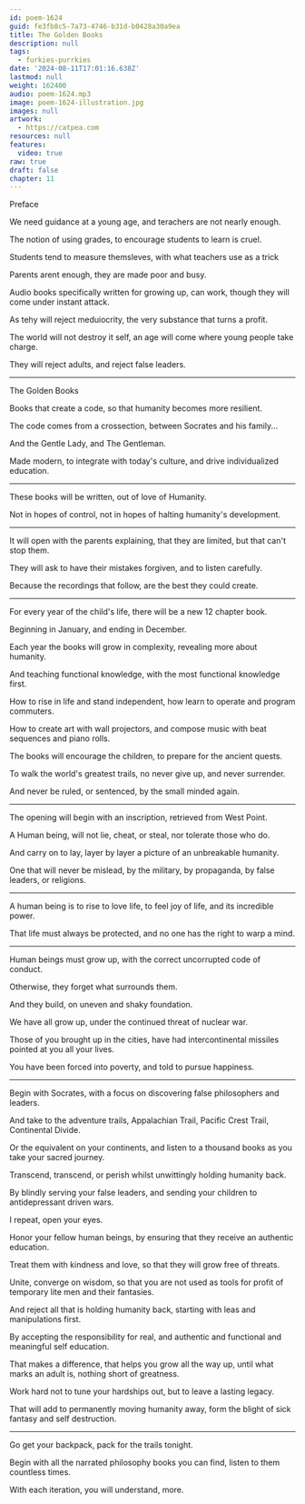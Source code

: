 ```yaml
---
id: poem-1624
guid: fe3fb8c5-7a73-4746-b31d-b0428a30a9ea
title: The Golden Books
description: null
tags:
  - furkies-purrkies
date: '2024-08-11T17:01:16.638Z'
lastmod: null
weight: 162400
audio: poem-1624.mp3
image: poem-1624-illustration.jpg
images: null
artwork:
  - https://catpea.com
resources: null
features:
  video: true
raw: true
draft: false
chapter: 11
---
```


Preface

We need guidance at a young age,
and terachers are not nearly enough.

The notion of using grades,
to encourage students to learn is cruel.

Students tend to measure themsleves,
with what teachers use as a trick

Parents arent enough,
they are made poor and busy.

Audio books specifically written for growing up,
can work, though they will come under instant attack.

As tehy will reject meduiocrity,
the very substance that turns a profit.

The world will not destroy it self,
an age will come where young people take charge.

They will reject adults,
and reject false leaders.

----

The Golden Books

Books that create a code,
so that humanity becomes more resilient.

The code comes from a crossection,
between Socrates and his family...

And the Gentle Lady,
and The Gentleman.

Made modern, to integrate with today's culture,
and drive individualized education.

---

These books will be written,
out of love of Humanity.

Not in hopes of control,
not in hopes of halting humanity's development.

---

It will open with the parents explaining,
that they are limited, but that can't stop them.

They will ask to have their mistakes forgiven,
and to listen carefully.

Because the recordings that follow,
are the best they could create.

---

For every year of the child's life,
there will be a new 12 chapter book.

Beginning in January,
and ending in December.

Each year the books will grow in complexity,
revealing more about humanity.

And teaching functional knowledge,
with the most functional knowledge first.

How to rise in life and stand independent,
how learn to operate and program commuters.

How to create art with wall projectors,
and compose music with beat sequences and piano rolls.

The books will encourage the children,
to prepare for the ancient quests.

To walk the world's greatest trails,
no never give up, and never surrender.

And never be ruled, or sentenced,
by the small minded again.

---

The opening will begin with an inscription,
retrieved from West Point.

A Human being, will not lie, cheat, or steal,
nor tolerate those who do.

And carry on to lay,
layer by layer a picture of an unbreakable humanity.

One that will never be mislead,
by the military, by propaganda, by false leaders, or religions.

---

A human being is to rise to love life,
to feel joy of life, and its incredible power.

That life must always be protected,
and no one has the right to warp a mind.

---

Human beings must grow up,
with the correct uncorrupted code of conduct.

Otherwise,
they forget what surrounds them.

And they build,
on uneven and shaky foundation.

We have all grow up,
under the continued threat of nuclear war.

Those of you brought up in the cities,
have had intercontinental missiles pointed at you all your lives.

You have been forced into poverty,
and told to pursue happiness.

---

Begin with Socrates,
with a focus on discovering false philosophers and leaders.

And take to the adventure trails,
Appalachian Trail, Pacific Crest Trail, Continental Divide.

Or the equivalent on your continents,
and listen to a thousand books as you take your sacred journey.

Transcend, transcend,
or perish whilst unwittingly holding humanity back.

By blindly serving your false leaders,
and sending your children to antidepressant driven wars.

I repeat, 
open your eyes.

Honor your fellow human beings,
by ensuring that they receive an authentic education.

Treat them with kindness and love,
so that they will grow free of threats.

Unite, converge on wisdom,
so that you are not used as tools for profit of temporary lite men and their fantasies.

And reject all that is holding humanity back,
starting with leas and manipulations first.

By accepting the responsibility for real,
and authentic and functional and meaningful self education.

That makes a difference, that helps you grow all the way up,
until what marks an adult is, nothing short of greatness.

Work hard not to tune your hardships out,
but to leave a lasting legacy.

That will add to permanently moving humanity away,
form the blight of sick fantasy and self destruction.

---

Go get your backpack,
pack for the trails tonight.

Begin with all the narrated philosophy books you can find,
listen to them countless times.

With each iteration, you will understand,
more.
